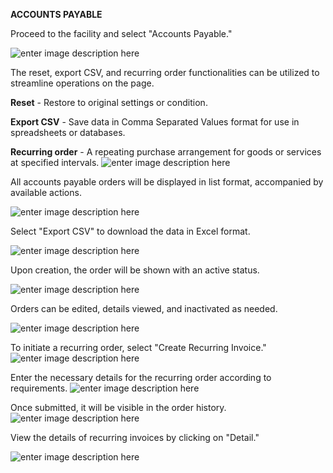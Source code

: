 **ACCOUNTS PAYABLE**

Proceed to the facility and select "Accounts Payable."

![enter image description here](https://res.cloudinary.com/teleopdassets/image/upload/v1713349035/Screenshot_2024-04-17_152428_as3ril.png)

The reset, export CSV, and recurring order functionalities can be utilized to streamline operations on the page.

**Reset** - Restore to original settings or condition.

**Export CSV** - Save data in Comma Separated Values format for use in spreadsheets or databases.

**Recurring order** - A repeating purchase arrangement for goods or services at specified intervals.
![enter image description here](https://res.cloudinary.com/teleopdassets/image/upload/v1713349035/Screenshot_2024-04-17_152451_ldfqzs.png)

All accounts payable orders will be displayed in list format, accompanied by available actions.

![enter image description here](https://res.cloudinary.com/teleopdassets/image/upload/v1713349035/Screenshot_2024-04-17_152632_vol8ky.png)

Select "Export CSV" to download the data in Excel format.

![enter image description here](https://res.cloudinary.com/teleopdassets/image/upload/v1713349035/Screenshot_2024-04-17_153130_or6hb6.png)

Upon creation, the order will be shown with an active status.

![enter image description here](https://res.cloudinary.com/teleopdassets/image/upload/v1713349036/Screenshot_2024-04-17_153829_wctwh7.png)

Orders can be edited, details viewed, and inactivated as needed.

![enter image description here](https://res.cloudinary.com/teleopdassets/image/upload/v1713349036/Screenshot_2024-04-17_153353_zhhftu.png)

To initiate a recurring order, select "Create Recurring Invoice."
![enter image description here](https://res.cloudinary.com/teleopdassets/image/upload/v1713349036/Screenshot_2024-04-17_153443_vycmfy.png)

Enter the necessary details for the recurring order according to requirements.
![enter image description here](https://res.cloudinary.com/teleopdassets/image/upload/v1713349037/Screenshot_2024-04-17_153724_xgnvm6.png)

Once submitted, it will be visible in the order history.
![enter image description here](https://res.cloudinary.com/teleopdassets/image/upload/v1713349036/Screenshot_2024-04-17_153338_qk53si.png)

View the details of recurring invoices by clicking on "Detail."

![enter image description here](https://res.cloudinary.com/teleopdassets/image/upload/v1713355186/Screenshot_2024-04-17_153842_utipwv.png)
